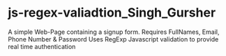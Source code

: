 # js-regex-valiadtion_Singh_Gursher
A simple Web-Page containing a signup form. Requires FullNames, Email, Phone Number & Password
Uses RegExp Javascript validation to provide real time authentication
